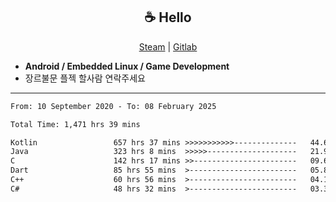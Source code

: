 <h2 align="center"> ☕ Hello </h2>

<p align="center">
  <a href="https://steamcommunity.com/id/Niforances/">Steam</a> |
  <a href="https://gitlab.com/niforances">Gitlab</a>
</p>

 - **Android / Embedded Linux / Game Development**
 - 장르불문 플젝 할사람 연락주세요

------

<!--START_SECTION:waka-->

```txt
From: 10 September 2020 - To: 08 February 2025

Total Time: 1,471 hrs 39 mins

Kotlin                 657 hrs 37 mins >>>>>>>>>>>--------------   44.69 %
Java                   323 hrs 8 mins  >>>>>--------------------   21.96 %
C                      142 hrs 17 mins >>-----------------------   09.67 %
Dart                   85 hrs 55 mins  >------------------------   05.84 %
C++                    60 hrs 56 mins  >------------------------   04.14 %
C#                     48 hrs 32 mins  >------------------------   03.30 %
```

<!--END_SECTION:waka-->
